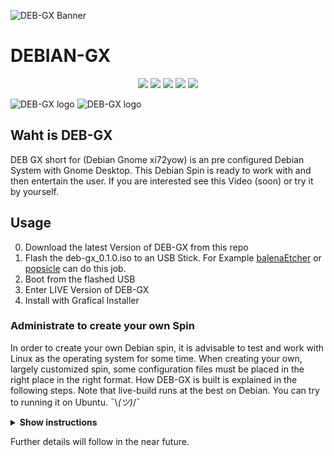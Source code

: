 ![DEB-GX Banner](https://xi72yow.de/DEBIAN-GX/gx-assets/banner.png)
<h1 align="left">DEBIAN-GX</h1>

<p align="center">
  <img src="https://img.shields.io/badge/Maintained%3F-Yes-green?style=for-the-badge">
  <img src="https://img.shields.io/github/license/xi72yow/DEBIAN-GX?style=for-the-badge">
  <img src="https://img.shields.io/github/stars/xi72yow/DEBIAN-GX?style=for-the-badge">
  <img src="https://img.shields.io/github/forks/xi72yow/DEBIAN-GX?color=teal&style=for-the-badge">
  <img src="https://img.shields.io/github/issues/xi72yow/DEBIAN-GX?color=violet&style=for-the-badge">
</p>

![DEB-GX logo](https://xi72yow.de/DEBIAN-GX/gx-assets/logoPNGdark.png#gh-light-mode-only)
![DEB-GX logo](https://xi72yow.de/DEBIAN-GX/gx-assets/logoPNGwhite.png#gh-dark-mode-only)

## Waht is DEB-GX

DEB GX short for (Debian Gnome xi72yow) is an pre configured Debian System with Gnome Desktop. This Debian Spin is ready to work with and then entertain the user. If you are interested see this Video (soon) or try it by yourself.

## Usage

0. Download the latest Version of DEB-GX from this repo
1. Flash the deb-gx_0.1.0.iso to an USB Stick. For Example [balenaEtcher](https://www.balena.io/etcher/) or [popsicle](https://github.com/pop-os/popsicle) can do this job.
2. Boot from the flashed USB
3. Enter LIVE Version of DEB-GX
4. Install with Grafical Installer

### Administrate to create your own Spin

In order to create your own Debian spin, it is advisable to test and work with Linux as the operating system for some time. When creating your own, largely customized spin, some configuration files must be placed in the right place in the right format. How DEB-GX is built is explained in the following steps. Note that live-build runs at the best on Debian. You can try to running it on Ubuntu. ¯\\_(ツ)_/¯

<details><summary><b>Show instructions</b></summary>

0. clone this repo and go into it

   ```sh
   git clone https://github.com/xi72yow/DEBIAN-GX.git
   cd DEBIAN-GX
   ```

1. make the admin script executeabele

   ```sh
   chmod +x ./admin/dgxa
   ```

2. download all needed files

   ```sh
   chmod +x ./admin/dgxa
   ```

3. set calamares

   ```sh
   ./admin/dgxa sc
   ```

4. set login screen

   ```sh
   ./admin/dgxa sl
   ```

5. set login plymouth

   ```sh
   ./admin/dgxa sp
   ```

6. install dev dependencies

   ```sh
   sudo ./admin/dgxa id
   ```

7. build DEBIAN-GX

   ```sh
   sudo ./admin/dgxa b
   ```

</details>

Further details will follow in the near future.
